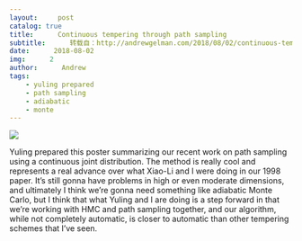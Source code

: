 ```yaml
---
layout:     post
catalog: true
title:      Continuous tempering through path sampling
subtitle:      转载自：http://andrewgelman.com/2018/08/02/continuous-tempering-path-sampling/
date:      2018-08-02
img:      2
author:      Andrew
tags:
    - yuling prepared
    - path sampling
    - adiabatic
    - monte
---
```





![](http://andrewgelman.com/wp-content/uploads/2018/08/Screen-Shot-2018-08-02-at-1.53.47-PM-1024x580.png)


Yuling prepared this poster summarizing our recent work on path sampling using a continuous joint distribution. The method is really cool and represents a real advance over what Xiao-Li and I were doing in our 1998 paper. It’s still gonna have problems in high or even moderate dimensions, and ultimately I think we’re gonna need something like adiabatic Monte Carlo, but I think that what Yuling and I are doing is a step forward in that we’re working with HMC and path sampling together, and our algorithm, while not completely automatic, is closer to automatic than other tempering schemes that I’ve seen.



